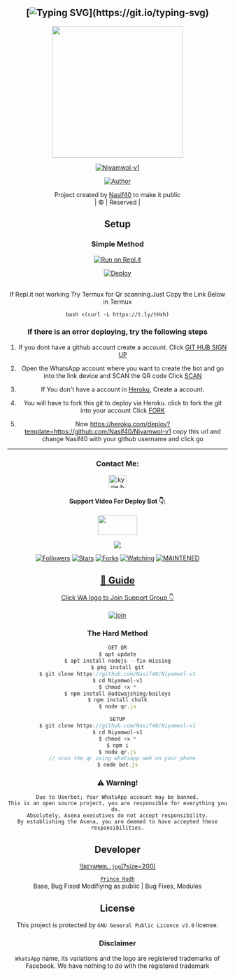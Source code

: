<div align="center">

## [![Typing SVG](https://readme-typing-svg.herokuapp.com?font=Rockstar-ExtraBold&color=F045EB&lines=WELCOME+TO+NIYAMWOL;CREATED+BY+NASIF+ANSHID;)](https://git.io/typing-svg)

 </a>
</p>
<div align="center">
  <img border-radius: 15px src="https://i.imgur.com/8lSlNhI.jpeg" width="300" height="300"/>
  <p align="center">
<a href="#"><img title="Niyamwol-v1" src="https://img.shields.io/badge/Niyamwol-v1-green?colorA=%23ff0000&colorB=%23017e40&style=for-the-badge"></a>
</p>
  <p align="center">
<a href="https://github.com/Nasif40"><img title="Author" src="https://img.shields.io/badge/Author-Nasif40/Niyamwol-v1?color=blue&style=for-the-badge&logo=whatsapp"></a>
</p>
</div>
<p align="center">
Project created by <a href="https://github.com/Nasif40">Nasif40</a> to make it public
    <br>
       | © |
        Reserved |
    <br> 
</p>

## Setup
<div align="center">

  ### Simple Method
  
[![Run on Repl.it](https://repl.it/badge/github/quiec/whatsAlfa)](https://replit.com/@PrinceRudh/Rudhra-QR)

[![Deploy](https://www.herokucdn.com/deploy/button.svg)](https://heroku.com/deploy?template=https://github.com/Nasif40/Niyamwol-v1)
     </div>
<br>
If Repl.it not working Try Termux for Qr scanning.Just Copy the Link Below in Termux
```
bash <(curl -L https://t.ly/tHxh)
``` 
  ### If there is an error deploying, try the following steps
  
1. If you dont have a github account create a account. Click [GIT HUB SIGN UP](https://github.com/signup/)

2. Open the WhatsApp account where you want to create the bot and go into the link device and SCAN the QR code Click [SCAN](https://replit.com/@Nasif40/Niyamwol-v1-QR?v=1)
 
3. If You don't have a account in [Heroku](https://signup.heroku.com/), Create a account.

4. You will have to fork this git to deploy via Heroku.
  click to fork the git into your account
 Click [FORK](https://github.com/Nasif40/Niyamwol-v1/fork)

5. Now https://heroku.com/deploy?template=https://github.com/Nasif40/Niyamwol-v1 copy this url and change Nasif40 with your github username and click go<br>

----

<h3 align="center">Contact Me:</h3>
<p align="center">
<a href="https://instagram.com/Nasif40" target="blank"><img align="center" src="https://cdn.jsdelivr.net/npm/simple-icons@3.0.1/icons/instagram.svg" alt="kyrie.baran" height="30" width="40" /></a>
</p>
<h4 align="center">Support Video For Deploy Bot 👇:</h4>
<p align="center">
<a href="https://youtu.be/zUGBjETc7PA" target="blank"><img align="center" src="https://upload.wikimedia.org/wikipedia/commons/thumb/e/e1/Logo_of_YouTube_%282015-2017%29.svg/1200px-Logo_of_YouTube_%282015-2017%29.svg.png" height="45" width="90" /></a>
</p>

  <p align="center">
  <a href="httsp://github.com/Nasif40/Niyamwol-v1">
    <img src="https://img.shields.io/github/repo-size/Nasif40/Niyamwol-v1?color=green&label=Repo%20total%20size&style=plastic">
<p align="center">
<a href="https://github.com/Nasif40/followers"><img title="Followers" src="https://img.shields.io/github/followers/Nasif40?color=blue&style=flat-square"></a>
<a href="https://github.com/Nasif40/Niyamwol-v1/stargazers/"><img title="Stars" src="https://img.shields.io/github/stars/Nasif40/Niyamwol-v1?color=blue&style=flat-square"></a>
<a href="https://github.com/Nasif40/Niyamwol-v1/network/members"><img title="Forks" src="https://img.shields.io/github/forks/Nasif40/Niyamwol-v1?color=blue&style=flat-square"></a>
<a href="https://github.com/Nasif40/Niyamwol-v1/watchers"><img title="Watching" src="https://img.shields.io/github/watchers/Nasif40/Niyamwol-v1?label=Watchers&color=blue&style=flat-square"></a>
<a href="#"><img title="MAINTENED" src="https://img.shields.io/badge/UNMAINTENED-YES-blue.svg"</a>
</p>

## 📢 Guide
Click WA logo to Join Support Group 👇
    <br>
<br>
  [![join](https://github.com/Alien-alfa/PublicBot/blob/main/wlogo.svg.png)](https://chat.whatsapp.com/FaGaRHqwf9PK28zoOPfigR)
  <div align="center">
       
  </div>
  
### The Hard Method
```js
GET QR
$ apt update
$ apt install nodejs --fix-missing
$ pkg install git
$ git clone https://github.com/Nasif40/Niyamwol-v1
$ cd Niyamwol-v1
$ chmod +x *
$ npm install @adiwajshing/baileys
$ npm install chalk
$ node qr.js
```
      
```js
SETUP
$ git clone https://github.com/Nasif40/Niyamwol-v1
$ cd Niyamwol-v1
$ chmod +x *
$ npm i
$ node qr.js
   // scan the qr using whatsapp web on your phone
$ node bot.js
```


### ⚠️ Warning! 
```
Due to Userbot; Your WhatsApp account may be banned.
This is an open source project, you are responsible for everything you do. 
Absolutely, Asena executives do not accept responsibility.
By establishing the Asena, you are deemed to have accepted these responsibilities.
```

## Developer
  <div align="center">
    
  [![`NIYAMWOL.jpg`]?size=200)](https://github.com/Nasif40)

[`Prince Rudh`](https://github.com/Nasif40)  
Base, Bug Fixed Modifiying  as   public | Bug Fixes, Modules
  </div>
    


## License
This project is protected by `GNU General Public Licence v3.0` license.

### Disclaimer
`WhatsApp` name, its variations and the logo are registered trademarks of Facebook. We have nothing to do with the registered trademark

